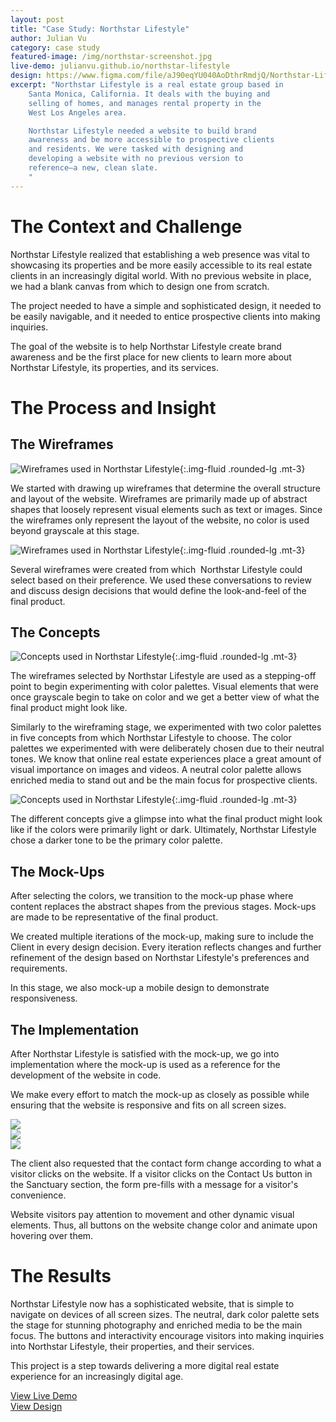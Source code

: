 ```yaml
---
layout: post
title: "Case Study: Northstar Lifestyle"
author: Julian Vu
category: case study
featured-image: /img/northstar-screenshot.jpg
live-demo: julianvu.github.io/northstar-lifestyle
design: https://www.figma.com/file/aJ90eqYU040AoDthrRmdjQ/Northstar-Lifestyle-Design?node-id=0%3A1
excerpt: "Northstar Lifestyle is a real estate group based in
    Santa Monica, California. It deals with the buying and
    selling of homes, and manages rental property in the
    West Los Angeles area.

    Northstar Lifestyle needed a website to build brand
    awareness and be more accessible to prospective clients
    and residents. We were tasked with designing and
    developing a website with no previous version to
    reference—a new, clean slate.
    "
---
```


# The Context and Challenge

Northstar Lifestyle realized that establishing a web presence was vital to showcasing its properties and be more easily accessible to its real estate clients in an increasingly digital world. With no previous website in place, we had a blank canvas from which to design one from scratch.

The project needed to have a simple and sophisticated design, it needed to be easily navigable, and it needed to entice prospective clients into making inquiries.

The goal of the website is to help Northstar Lifestyle create brand awareness and be the first place for new clients to learn more about Northstar Lifestyle, its properties, and its services.

# The Process and Insight

## The Wireframes

![Wireframes used in Northstar Lifestyle](/img/northstar-lifestyle/wireframe-1.jpg){:.img-fluid .rounded-lg .mt-3}

We started with drawing up wireframes that determine the overall structure and layout of the website. Wireframes are primarily made up of abstract shapes that loosely represent visual elements such as text or images. Since the wireframes only represent the layout of the website, no color is used beyond grayscale at this stage.

![Wireframes used in Northstar Lifestyle](/img/northstar-lifestyle/wireframe-2.jpg){:.img-fluid .rounded-lg .mt-3}

Several wireframes were created from which  Northstar Lifestyle could select based on their preference. We used these conversations to review and discuss design decisions that would define the look-and-feel of the final product.

## The Concepts

![Concepts used in Northstar Lifestyle](/img/northstar-lifestyle/concept-1.jpg){:.img-fluid .rounded-lg .mt-3}

The wireframes selected by Northstar Lifestyle are used as a stepping-off point to begin experimenting with color palettes. Visual elements that were once grayscale begin to take on color and we get a better view of what the final product might look like.

Similarly to the wireframing stage, we experimented with two color palettes in five concepts from which Northstar Lifestyle to choose. The color palettes we experimented with were deliberately chosen due to their neutral tones. We know that online real estate experiences place a great amount of visual importance on images and videos. A neutral color palette allows enriched media to stand out and be the main focus for prospective clients.

![Concepts used in Northstar Lifestyle](/img/northstar-lifestyle/concept-2.jpg){:.img-fluid .rounded-lg .mt-3}

The different concepts give a glimpse into what the final product might look like if the colors were primarily light or dark. Ultimately, Northstar Lifestyle chose a darker tone to be the primary color palette.

## The Mock-Ups

After selecting the colors, we transition to the mock-up phase where content replaces the abstract shapes from the previous stages. Mock-ups are made to be representative of the final product.

We created multiple iterations of the mock-up, making sure to include the Client in every design decision. Every iteration reflects changes and further refinement of the design based on Northstar Lifestyle's preferences and requirements.

In this stage, we also mock-up a mobile design to demonstrate responsiveness.

## The Implementation

After Northstar Lifestyle is satisfied with the mock-up, we go into implementation where the mock-up is used as a reference for the development of the website in code.

We make every effort to match the mock-up as closely as possible while ensuring that the website is responsive and fits on all screen sizes.

<div class="row mb-3">
    <div class="col-md-4">
        <img src="/img/northstar-lifestyle/mobile-1.jpg" class="img-fluid rounded-lg my-2" />
    </div>
    <div class="col-md-4">
        <img src="/img/northstar-lifestyle/mobile-2.jpg" class="img-fluid rounded-lg my-2 d-none d-md-block" />
    </div>
    <div class="col-md-4">
        <img src="/img/northstar-lifestyle/mobile-3.jpg" class="img-fluid rounded-lg my-2 d-none d-md-block" />
    </div>
</div>

The client also requested that the contact form change according to what a visitor clicks on the website. If a visitor clicks on the Contact Us button in the Sanctuary section, the form pre-fills with a message for a visitor's convenience.

Website visitors pay attention to movement and other dynamic visual elements. Thus, all buttons on the website change color and animate upon hovering over them.

# The Results

Northstar Lifestyle now has a sophisticated website, that is simple to navigate on devices of all screen sizes. The neutral, dark color palette sets the stage for stunning photography and enriched media to be the main focus. The buttons and interactivity encourage visitors into making inquiries into Northstar Lifestyle, their properties, and their services.

This project is a step towards delivering a more digital real estate experience for an increasingly digital age.

<div class="row no-gutters justify-content-between">
    <div class="col-6 text-center">
        <a
            href="https://julianvu.github.io/northstar-lifestyle/"
            target="_blank"
            class="main-button btn btn-secondary rounded-pill px-4 py-2 d-inline-block"
        >
            <div class="d-flex text-dark">
                <span class="demo-icon mr-2"></span>View
                Live Demo
            </div>
        </a>
    </div>
    <div class="col-6 text-center">
        <a
            href="https://www.figma.com/file/aJ90eqYU040AoDthrRmdjQ/Northstar-Lifestyle-Design?node-id=0%3A1"
            target="_blank"
            class="design-button btn btn-transparent text-secondary rounded-0 py-2 d-inline-block"
        >
            View Design
        </a>
    </div>
</div>
